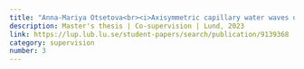 ```yaml
---
title: "Anna-Mariya Otsetova<br><i>Axisymmetric capillary water waves on cylindrical fluid jets</i>"
description: Master's thesis | Co-supervision | Lund, 2023
link: https://lup.lub.lu.se/student-papers/search/publication/9139368
category: supervision
number: 3
---
```



